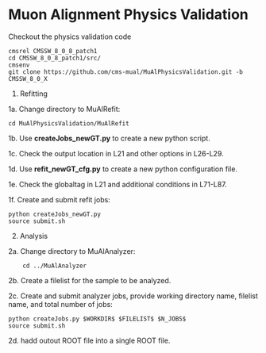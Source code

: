# Muon Alignment Physics Validation

Checkout the physics validation code

    cmsrel CMSSW_8_0_8_patch1
    cd CMSSW_8_0_8_patch1/src/
    cmsenv
    git clone https://github.com/cms-mual/MuAlPhysicsValidation.git -b CMSSW_8_0_X

1. Refitting

1a. Change directory to MuAlRefit:

    cd MuAlPhysicsValidation/MuAlRefit

1b. Use **createJobs_newGT.py** to create a new python script.

1c. Check the output location in L21 and other options in L26-L29.

1d. Use **refit_newGT_cfg.py** to create a new python configuration file.

1e. Check the globaltag in L21 and additional conditions in L71-L87.

1f. Create and submit refit jobs:

    python createJobs_newGT.py
    source submit.sh

2. Analysis

2a. Change directory to MuAlAnalyzer:

        cd ../MuAlAnalyzer

2b. Create a filelist for the sample to be analyzed.

2c. Create and submit analyzer jobs, provide working directory name, filelist name, and total number of jobs:

    python createJobs.py $WORKDIR$ $FILELIST$ $N_JOBS$
    source submit.sh
    
2d. hadd outout ROOT file into a single ROOT file.
